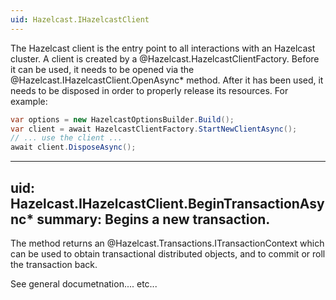 ```yaml
---
uid: Hazelcast.IHazelcastClient
---
```

The Hazelcast client is the entry point to all interactions with an Hazelcast cluster. A client is created
by a @Hazelcast.HazelcastClientFactory. Before it can be used, it needs to be opened via the
@Hazelcast.IHazelcastClient.OpenAsync* method. After it has been used, it needs to be disposed 
in order to properly release its resources. For example:

```csharp
var options = new HazelcastOptionsBuilder.Build();
var client = await HazelcastClientFactory.StartNewClientAsync();
// ... use the client ...
await client.DisposeAsync();
```

---
uid: Hazelcast.IHazelcastClient.BeginTransactionAsync*
summary: Begins a new transaction.
---
The method returns an @Hazelcast.Transactions.ITransactionContext which can be used to obtain transactional 
distributed objects, and to commit or roll the transaction back.

See general documetnation.... etc...

